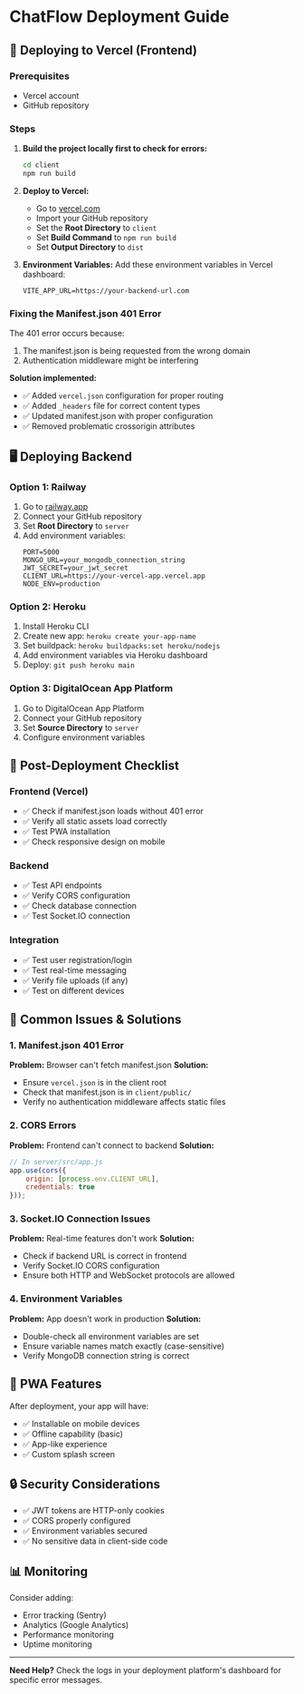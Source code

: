 # ChatFlow Deployment Guide

## 🚀 Deploying to Vercel (Frontend)

### Prerequisites
- Vercel account
- GitHub repository

### Steps

1. **Build the project locally first to check for errors:**
   ```bash
   cd client
   npm run build
   ```

2. **Deploy to Vercel:**
   - Go to [vercel.com](https://vercel.com)
   - Import your GitHub repository
   - Set the **Root Directory** to `client`
   - Set **Build Command** to `npm run build`
   - Set **Output Directory** to `dist`

3. **Environment Variables:**
   Add these environment variables in Vercel dashboard:
   ```
   VITE_APP_URL=https://your-backend-url.com
   ```

### Fixing the Manifest.json 401 Error

The 401 error occurs because:
1. The manifest.json is being requested from the wrong domain
2. Authentication middleware might be interfering

**Solution implemented:**
- ✅ Added `vercel.json` configuration for proper routing
- ✅ Added `_headers` file for correct content types
- ✅ Updated manifest.json with proper configuration
- ✅ Removed problematic crossorigin attributes

## 🖥️ Deploying Backend

### Option 1: Railway
1. Go to [railway.app](https://railway.app)
2. Connect your GitHub repository
3. Set **Root Directory** to `server`
4. Add environment variables:
   ```
   PORT=5000
   MONGO_URL=your_mongodb_connection_string
   JWT_SECRET=your_jwt_secret
   CLIENT_URL=https://your-vercel-app.vercel.app
   NODE_ENV=production
   ```

### Option 2: Heroku
1. Install Heroku CLI
2. Create new app: `heroku create your-app-name`
3. Set buildpack: `heroku buildpacks:set heroku/nodejs`
4. Add environment variables via Heroku dashboard
5. Deploy: `git push heroku main`

### Option 3: DigitalOcean App Platform
1. Go to DigitalOcean App Platform
2. Connect your GitHub repository
3. Set **Source Directory** to `server`
4. Configure environment variables

## 🔧 Post-Deployment Checklist

### Frontend (Vercel)
- ✅ Check if manifest.json loads without 401 error
- ✅ Verify all static assets load correctly
- ✅ Test PWA installation
- ✅ Check responsive design on mobile

### Backend
- ✅ Test API endpoints
- ✅ Verify CORS configuration
- ✅ Check database connection
- ✅ Test Socket.IO connection

### Integration
- ✅ Test user registration/login
- ✅ Test real-time messaging
- ✅ Verify file uploads (if any)
- ✅ Test on different devices

## 🐛 Common Issues & Solutions

### 1. Manifest.json 401 Error
**Problem:** Browser can't fetch manifest.json
**Solution:** 
- Ensure `vercel.json` is in the client root
- Check that manifest.json is in `client/public/`
- Verify no authentication middleware affects static files

### 2. CORS Errors
**Problem:** Frontend can't connect to backend
**Solution:**
```javascript
// In server/src/app.js
app.use(cors({
    origin: [process.env.CLIENT_URL],
    credentials: true
}));
```

### 3. Socket.IO Connection Issues
**Problem:** Real-time features don't work
**Solution:**
- Check if backend URL is correct in frontend
- Verify Socket.IO CORS configuration
- Ensure both HTTP and WebSocket protocols are allowed

### 4. Environment Variables
**Problem:** App doesn't work in production
**Solution:**
- Double-check all environment variables are set
- Ensure variable names match exactly (case-sensitive)
- Verify MongoDB connection string is correct

## 📱 PWA Features

After deployment, your app will have:
- ✅ Installable on mobile devices
- ✅ Offline capability (basic)
- ✅ App-like experience
- ✅ Custom splash screen

## 🔒 Security Considerations

- ✅ JWT tokens are HTTP-only cookies
- ✅ CORS properly configured
- ✅ Environment variables secured
- ✅ No sensitive data in client-side code

## 📊 Monitoring

Consider adding:
- Error tracking (Sentry)
- Analytics (Google Analytics)
- Performance monitoring
- Uptime monitoring

---

**Need Help?** Check the logs in your deployment platform's dashboard for specific error messages.

